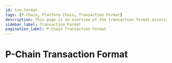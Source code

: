 ```yaml
---
id: txn-format
tags: [P-Chain, Platform Chain, Transaction Format]
description: This page is an overview of the transaction format associated with AvalancheGo P-Chain API. 
sidebar_label: Transaction Format
pagination_label: P-Chain Transaction Format
---
```

# P-Chain Transaction Format
